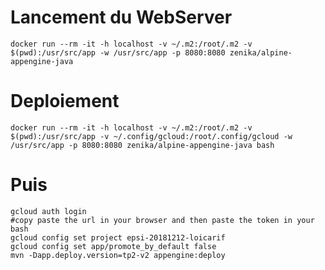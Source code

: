 # Lancement du WebServer
   
    docker run --rm -it -h localhost -v ~/.m2:/root/.m2 -v $(pwd):/usr/src/app -w /usr/src/app -p 8080:8080 zenika/alpine-appengine-java
    
# Deploiement
    
    docker run --rm -it -h localhost -v ~/.m2:/root/.m2 -v $(pwd):/usr/src/app -v ~/.config/gcloud:/root/.config/gcloud -w /usr/src/app -p 8080:8080 zenika/alpine-appengine-java bash
    
# Puis 

    gcloud auth login
    #copy paste the url in your browser and then paste the token in your bash
    gcloud config set project epsi-20181212-loicarif
    gcloud config set app/promote_by_default false
    mvn -Dapp.deploy.version=tp2-v2 appengine:deploy